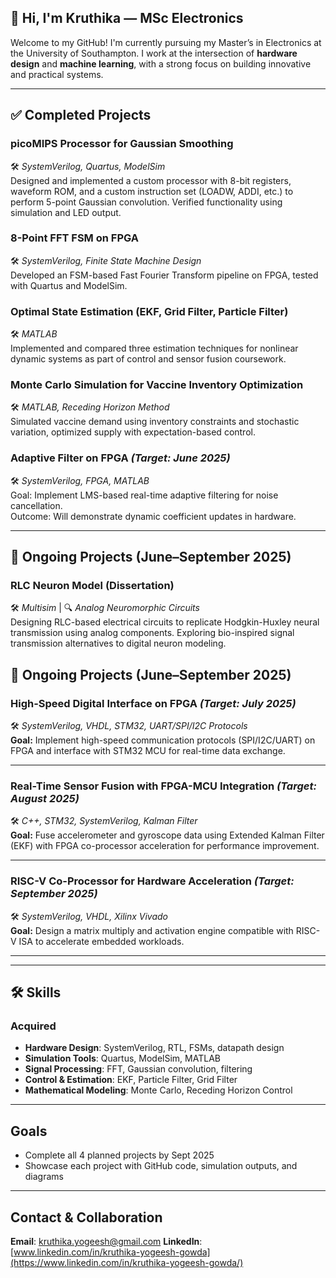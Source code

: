 ## 👋 Hi, I'm Kruthika — MSc Electronics 

Welcome to my GitHub! I'm currently pursuing my Master’s in Electronics at the University of Southampton. I work at the intersection of **hardware design** and **machine learning**, with a strong focus on building innovative and practical systems.

---

## ✅ Completed Projects

### picoMIPS Processor for Gaussian Smoothing  
🛠️ *SystemVerilog, Quartus, ModelSim*  
Designed and implemented a custom processor with 8-bit registers, waveform ROM, and a custom instruction set (LOADW, ADDI, etc.) to perform 5-point Gaussian convolution. Verified functionality using simulation and LED output.

### 8-Point FFT FSM on FPGA  
🛠️ *SystemVerilog, Finite State Machine Design*  
Developed an FSM-based Fast Fourier Transform pipeline on FPGA, tested with Quartus and ModelSim.

### Optimal State Estimation (EKF, Grid Filter, Particle Filter)  
🛠️ *MATLAB*  
Implemented and compared three estimation techniques for nonlinear dynamic systems as part of control and sensor fusion coursework.

### Monte Carlo Simulation for Vaccine Inventory Optimization  
🛠️ *MATLAB, Receding Horizon Method*  
Simulated vaccine demand using inventory constraints and stochastic variation, optimized supply with expectation-based control.

###  Adaptive Filter on FPGA *(Target: June 2025)* 
🛠️ *SystemVerilog, FPGA, MATLAB*  
Goal: Implement LMS-based real-time adaptive filtering for noise cancellation.  
Outcome: Will demonstrate dynamic coefficient updates in hardware.

---

## 🚧 Ongoing Projects (June–September 2025)

###  RLC Neuron Model (Dissertation)  
🛠️ *Multisim* | 🔍 *Analog Neuromorphic Circuits*  
Designing RLC-based electrical circuits to replicate Hodgkin-Huxley neural transmission using analog components. Exploring bio-inspired signal transmission alternatives to digital neuron modeling.


## 🚧 Ongoing Projects (June–September 2025)

### High-Speed Digital Interface on FPGA *(Target: July 2025)*
🛠 *SystemVerilog, VHDL, STM32, UART/SPI/I2C Protocols*  
**Goal:** Implement high-speed communication protocols (SPI/I2C/UART) on FPGA and interface with STM32 MCU for real-time data exchange.

---

### Real-Time Sensor Fusion with FPGA-MCU Integration *(Target: August 2025)*
🛠 *C++, STM32, SystemVerilog, Kalman Filter*  
**Goal:** Fuse accelerometer and gyroscope data using Extended Kalman Filter (EKF) with FPGA co-processor acceleration for performance improvement.

---

### RISC-V Co-Processor for Hardware Acceleration *(Target: September 2025)*
🛠 *SystemVerilog, VHDL, Xilinx Vivado*  
**Goal:** Design a matrix multiply and activation engine compatible with RISC-V ISA to accelerate embedded workloads.

---


---

## 🛠️ Skills

###  Acquired  
- **Hardware Design**: SystemVerilog, RTL, FSMs, datapath design  
- **Simulation Tools**: Quartus, ModelSim, MATLAB  
- **Signal Processing**: FFT, Gaussian convolution, filtering  
- **Control & Estimation**: EKF, Particle Filter, Grid Filter  
- **Mathematical Modeling**: Monte Carlo, Receding Horizon Control


---

##  Goals

- Complete all 4 planned projects by Sept 2025  
- Showcase each project with GitHub code, simulation outputs, and diagrams  


---

## Contact & Collaboration

**Email**: kruthika.yogeesh@gmail.com 
**LinkedIn**: [www.linkedin.com/in/kruthika-yogeesh-gowda](https://www.linkedin.com/in/kruthika-yogeesh-gowda/)



